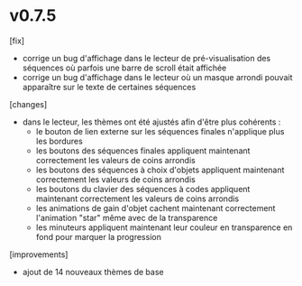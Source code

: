 # v0.7.5

[fix]
+ corrige un bug d'affichage dans le lecteur de pré-visualisation des séquences où parfois une barre de scroll était affichée
+ corrige un bug d'affichage dans le lecteur où un masque arrondi pouvait apparaître sur le texte de certaines séquences

[changes]
+ dans le lecteur, les thèmes ont été ajustés afin d'être plus cohérents :
  * le bouton de lien externe sur les séquences finales n'applique plus les bordures
  * les boutons des séquences finales appliquent maintenant correctement les valeurs de coins arrondis
  * les boutons des séquences à choix d'objets appliquent maintenant correctement les valeurs de coins arrondis
  * les boutons du clavier des séquences à codes appliquent maintenant correctement les valeurs de coins arrondis
  * les animations de gain d'objet cachent maintenant correctement l'animation "star" même avec de la transparence
  * les minuteurs appliquent maintenant leur couleur en transparence en fond pour marquer la progression
 
[improvements]
+ ajout de 14 nouveaux thèmes de base
